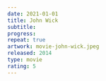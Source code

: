 ```yaml
---
date: 2021-01-01
title: John Wick
subtitle:
progress:
repeat: true
artwork: movie-john-wick.jpeg
released: 2014
type: movie
rating: 5
---
```

